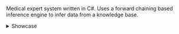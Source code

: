 Medical expert system written in C#. Uses a forward chaining based inference engine to infer data from a knowledge base.

<details>
  <summary>Showcase</summary>
  <img src="https://i.imgur.com/P64nppQ.png" />
  <img src="https://i.imgur.com/qalvuiU.png" />
  <img src="https://i.imgur.com/DBGPZI3.png" />
  <img src="https://i.imgur.com/z4QmmS5.png" />
  <img src="https://i.imgur.com/Ho4upxC.png" />
</details>
